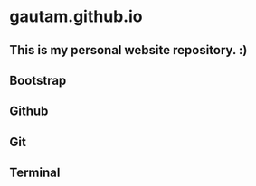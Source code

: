 # gautam.github.io

## This is my personal website repository. :)

## Bootstrap
## Github
## Git
## Terminal